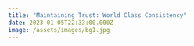 ```yaml
---
title: "Maintaining Trust: World Class Consistency"
date: 2023-01-05T22:33:00.000Z
image: /assets/images/bg1.jpg
---
```

